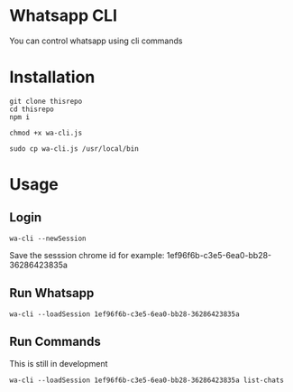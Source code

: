 # Whatsapp CLI

You can control whatsapp using cli commands

# Installation

```
git clone thisrepo
cd thisrepo
npm i

chmod +x wa-cli.js

sudo cp wa-cli.js /usr/local/bin
```

# Usage

## Login

```
wa-cli --newSession
```

Save the sesssion chrome id for example: 1ef96f6b-c3e5-6ea0-bb28-36286423835a

## Run Whatsapp
```
wa-cli --loadSession 1ef96f6b-c3e5-6ea0-bb28-36286423835a
```

## Run Commands

This is still in development

```
wa-cli --loadSession 1ef96f6b-c3e5-6ea0-bb28-36286423835a list-chats
```
